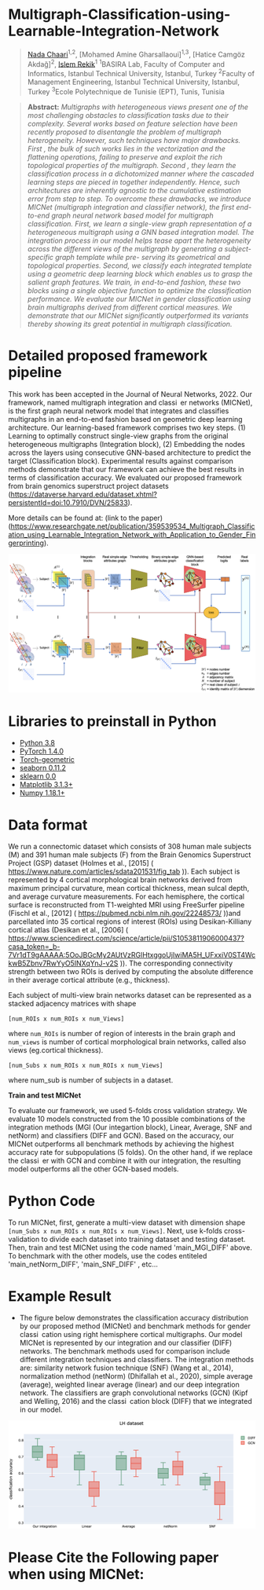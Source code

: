 # Multigraph-Classification-using-Learnable-Integration-Network

> [Nada Chaari](https://github.com/https://github.com/nadachaari/Multigraph-Classification-using-Learnable-Integration-Network/)<sup>1,2</sup>, [Mohamed Amine Gharsallaoui]<sup>1,3</sup>, [Hatice Camgöz Akdağ]<sup>2</sup>, [Islem Rekik](https://basira-lab.com/)<sup>1</sup>
> <sup>1</sup>BASIRA Lab, Faculty of Computer and Informatics, Istanbul Technical University, Istanbul, Turkey
> <sup>2</sup>Faculty of Management Engineering, Istanbul Technical University, Istanbul, Turkey
> <sup>3</sup>Ecole Polytechnique de Tunisie (EPT), Tunis, Tunisia

> **Abstract:** *Multigraphs with heterogeneous views present one of the most challenging obstacles to classification tasks due to their complexity. Several works based on feature selection have been recently proposed to disentangle the problem of multigraph heterogeneity. However, such techniques have major drawbacks. First , the bulk of such works lies in the vectorization and the flattening operations, failing to preserve and exploit the rich topological properties of the multigraph. Second , they learn the classification process in a dichotomized manner where the cascaded learning steps are pieced in together independently. Hence, such architectures are inherently agnostic to the cumulative estimation error from step to step. To overcome these drawbacks, we introduce MICNet (multigraph integration and classifier network), the first end-to-end graph neural network based model for multigraph classification. First, we learn a single-view graph representation of a heterogeneous multigraph using a GNN based integration model. The integration process in our model helps tease apart the heterogeneity across the different views of the multigraph by generating a subject-specific graph template while pre- serving its geometrical and topological properties. Second, we classify each integrated template using a geometric deep learning block which enables
us to grasp the salient graph features. We train, in end-to-end fashion, these two blocks using a single objective function to optimize the classification performance. We evaluate our MICNet in gender classification using brain multigraphs derived from different cortical measures. We demonstrate that our MICNet significantly outperformed its variants thereby showing its great potential in multigraph classification.*


# Detailed proposed framework pipeline

This work has been accepted in the Journal of Neural Networks, 2022. Our framework, named multigraph integration
and classi er networks (MICNet), is the first graph neural network model that integrates and classifies multigraphs in an end-to-end fashion based on geometric deep learning architecture. Our learning-based framework comprises two key steps. (1) Learning to optimally construct single-view graphs
from the original heterogeneous multigraphs (Integration block), (2) Embedding the nodes across the layers using consecutive GNN-based architecture to predict the target (Classification block). Experimental results against comparison methods demonstrate that our framework can achieve the best results in terms of classification accuracy. We evaluated our proposed framework from brain genomics superstruct project datasets (https://dataverse.harvard.edu/dataset.xhtml?persistentId=doi:10.7910/DVN/25833).

More details can be found at: (link to the paper) (https://www.researchgate.net/publication/359539534_Multigraph_Classification_using_Learnable_Integration_Network_with_Application_to_Gender_Fingerprinting).
<p align="center">
  <img src="./MICNet architecture.png">
</p>

# Libraries to preinstall in Python
* [Python 3.8](https://www.python.org/)
* [PyTorch 1.4.0](http://pytorch.org/)
* [Torch-geometric](https://github.com/rusty1s/pytorch_geometric)
* [seaborn 0.11.2](https://pypi.org/project/seaborn/)
* [sklearn 0.0](https://pypi.org/project/sklearn/)
* [Matplotlib 3.1.3+](https://matplotlib.org/)
* [Numpy 1.18.1+](https://numpy.org/)


# Data format
We run a connectomic dataset which consists of 308 human male subjects (M) and 391 human male subjects (F) from the Brain Genomics Superstruct Project (GSP) dataset (Holmes et al., [2015] ( https://www.nature.com/articles/sdata201531/fig_tab )). Each subject is represented by 4 cortical morphological brain networks derived from maximum principal curvature, mean cortical thickness, mean sulcal depth, and average curvature measurements. For each hemisphere, the cortical surface is reconstructed from T1-weighted MRI using FreeSurfer pipeline (Fischl et al., [2012] ( https://pubmed.ncbi.nlm.nih.gov/22248573/ ))and parcellated into 35 cortical regions of interest (ROIs) using Desikan-Killiany cortical atlas (Desikan et al., [2006] ( https://www.sciencedirect.com/science/article/pii/S1053811906000437?casa_token=_b-7Vr1dT9gAAAAA:5OoJBGcMy2AUtVzRGlHtxggoUjIwiMA5H_UFxxiV0ST4WckwB5Zbnv7RwYyO5INXqYnJ-v2S )). The corresponding connectivity strength between two ROIs is derived by computing the absolute difference in their average cortical attribute (e.g., thickness).

Each subject of multi-view brain networks dataset can be represented as a stacked adjacency matrices with shape
```
[num_ROIs x num_ROIs x num_Views]
```
where `num_ROIs` is number of region of interests in the brain graph and `num_views` is number of cortical morphological brain networks, called also views (eg.cortical thickness).
```
[num_Subs x num_ROIs x num_ROIs x num_Views]
```
where num_sub is number of subjects in a dataset. 


**Train and test MICNet**

To evaluate our framework, we used 5-folds cross validation strategy. We evaluate 10 models constructed from the 10 possible combinations of the
integration methods (MGI (Our integartion block), Linear, Average, SNF and netNorm) and classifiers (DIFF and GCN). Based on the accuracy, our MICNet
outperforms all benchmark methods by achieving the highest accuracy rate for subpopulations (5 folds). On the other hand, if we replace the classi er with GCN and combine it with our integration, the resulting model outperforms all the other GCN-based models.

# Python Code
To run MICNet, first, generate a multi-view dataset with dimension shape `[num_Subs x num_ROIs x num_ROIs x num_Views]`. Next, use k-folds cross-validation to divide each dataset into training dataset and testing dataset. Then, train and test MICNet using the code named 'main_MGI_DIFF' above. To benchmark with the other models, use the codes entiteled 'main_netNorm_DIFF', 'main_SNF_DIFF' , etc...

# Example Result

* The figure below demonstrates the classification accuracy distribution by our proposed method (MICNet) and benchmark methods for gender classi cation using right hemisphere cortical multigraphs. Our model MICNet is represented by our integration and our classifier (DIFF) networks. The benchmark methods used for comparison include different integration techniques and classifiers. The integration methods are: similarity network fusion technique (SNF) (Wang et al., 2014), normalization method (netNorm) (Dhifallah et al., 2020), simple average (average), weighted linear average (linear) and our deep integration network. The classifiers are graph convolutional networks (GCN) (Kipf and Welling, 2016) and the classi cation block (DIFF) that we integrated in our model.

<p align="center">
  <img src="./Classification accuracy.png">
</p>

# Please Cite the Following paper when using MICNet:

